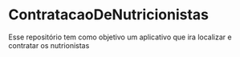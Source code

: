 # ContratacaoDeNutricionistas
Esse repositório tem como objetivo um aplicativo que ira localizar e contratar os nutrionistas
